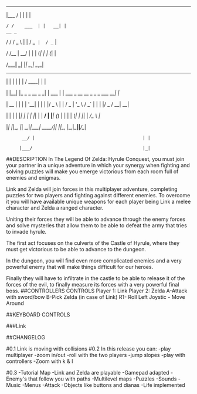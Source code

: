   ______         _       _   
  
 |___  /        | |     | |      
 
    / /    ___  | |   __| |   
    __ _ 
    
   / /    / _ \ | |  / _` |  / _` |
   
  / /__  |  __/ | | | (_| | | (_| |
  
 /_____|  \___| |_|  \__,_|  \__,_|
 
   _    _                  _         _____                                  _   
   
 | |  | |                | |       / ____|                                | |  
 
 | |__| |_   _ _ __ _   _| | ___  | |     ___  _ __   __ _ _   _  ___  ___| |_ 
 
 |  __  | | | | '__| | | | |/ _ \ | |    / _ \| '_ \ / _` | | | |/ _ \/ __| __|
 
 | |  | | |_| | |  | |_| | |  __/ | |___| (_) | | | | (_| | |_| |  __/\__ \ |_ 
 
 |_|  |_|\__, |_|   \__,_|_|\___|  \_____\___/|_| |_|\__, |\__,_|\___||___/\__|
 
          __/ |                                         | |                 
          
         |___/                                          |_|  
         
        
        
 
 ##DESCRIPTION
 In The Legend Of Zelda: Hyrule Conquest, you must join your partner in a unique adventure in which your synergy when fighting and solving puzzles will make you emerge victorious from each room full of enemies and enigmas.

Link and Zelda will join forces in this multiplayer adventure, completing puzzles for two players and fighting against different enemies. To overcome it you will have available unique weapons for each player being Link a melee character and Zelda a ranged character.

Uniting their forces they will be able to advance through the enemy forces and solve mysteries that allow them to be able to defeat the army that tries to invade hyrule.

The first act focuses on the culverts of the Castle of Hyrule, where they must get victorious to be able to advance to the dungeon.

In the dungeon, you will find even more complicated enemies and a very powerful enemy that will make things difficult for our heroes.

Finally they will have to infiltrate in the castle to be able to release it of the forces of the evil, to finally measure its forces with a very powerful final boss.
 ##CONTROLLERS CONTROLS
 Player 1: Link
 Player 2: Zelda
 A-Attack with sword/bow
 B-Pick Zelda (in case of Link)
 R1- Roll
 Left Joystic  - Move Around
 
 ##KEYBOARD CONTROLS
 
 ###Link
 
 
 ##CHANGELOG
 
 #0.1 Link is moving with collisions
 #0.2 In this release you can:
-play multiplayer
-zoom in/out
-roll with the two players
-jump slopes
-play with controllers
-Zoom with k & l

#0.3
-Tutorial Map
-Link and Zelda are playable
-Gamepad adapted
-Enemy's that follow you with paths
-Multilevel maps
-Puzzles
-Sounds
-Music
-Menus
-Attack
-Objects like buttons and dianas
-Life implemented

 
